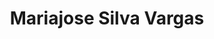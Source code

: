 ---
name: Mariajose Silva Vargas
title: Mariajose Silva Vargas
description: Latin America and Caribbean
group: Working Groups
task: Latin America and Caribbean
time: 
link: https://marijosilvaphotography.com/
image: "/assets/organization/past_leadership/mariajose.jpg"
---